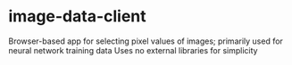 # image-data-client
Browser-based app for selecting pixel values of images; primarily used for neural network training data
Uses no external libraries for simplicity
